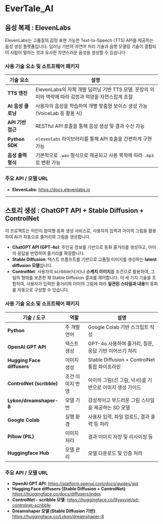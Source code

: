 # EverTale_AI

## 음성 복제 : ElevenLabs
ElevenLabs는 고품질의 감정 표현 가능한 Text-to-Speech (TTS) API를 제공하는 음성 생성 플랫폼입니다. 딥러닝 기반의 자연어 처리 기술과 음향 모델링 기술이 결합되어 사람이 말하는 것과 유사한 자연스러운 음성을 생성할 수 있습니다.


### 사용 기술 요소 및 소트프웨어 패키지
| 기술 요소 | 설명 |
| --- | --- |
| **TTS 엔진** | ElevenLabs의 자체 개발 딥러닝 기반 TTS 모델. 문장의 의미와 맥락에 따라 감정과 억양을 자연스럽게 조절 |
| **AI 음성 클로닝** | 사용자의 음성을 학습하여 개별 맞춤형 보이스 생성 가능 (VoiceLab 등 활용 시) |
| **API 기반 접근** | RESTful API 호출을 통해 음성 생성 및 결과 수신 가능 |
| **Python SDK** | `elevenlabs` 라이브러리를 통해 API 호출을 간편하게 구현 가능 |
| **음성 출력 형식** | 기본적으로 `.wav` 형식으로 제공되고 사용 목적에 따라 `.mp3`로 변환 가능 |


### 주요 API / 모델 URL
- **ElevenLabs**: https://docs.elevenlabs.io

---
## 스토리 생성 : ChatGPT API + Stable Diffusion + ControlNet
이 프로젝트는 어린이 참여형 동화 생성 서비스로, 사용자의 입력과 아이의 그림을 활용하여 AI가 자동으로 줄거리와 그림을 생성합니다.
- **ChatGPT API (GPT-4o)**: 주인공 정보를 기반으로 동화 줄거리를 생성하고, 아이의 응답을 반영하여 줄거리를 확장합니다.
- **Stable Diffusion**: 텍스트 프롬프트를 기반으로 고품질 이미지를 생성하는 **latent diffusion 모델**입니다.
- **ControlNet**: 사용자의 scribble(낙서)나 **스케치 이미지**를 조건으로 활용하여, 그림의 형태를 보존한 채 Stable Diffusion 결과를 제어합니다.
이 세 가지 기술을 조합하여, 사용자가 입력한 줄거리와 아이의 그림에 따라 **일관된 스타일과 내용**의 동화를 자동으로 구성할 수 있습니다.


### 사용 기술 요소 및 소프트웨어 패키지
| 기술 / 도구 | 역할 | 설명 |
| --- | --- | --- |
| **Python** | 주 개발 언어 | Google Colab 기반 스크립트 작성 |
| **OpenAI GPT API** | 텍스트 생성 | GPT-4o 사용하여 줄거리, 질문, 응답 기반 이어쓰기 처리 |
| **Hugging Face diffusers** | 이미지 생성 | Stable Diffusion + ControlNet 통합 파이프라인 |
| **ControlNet (scribble)** | 조건 이미지 반영 | 아이의 그림(선 그림, 낙서)을 기반으로 이미지 생성 가이드 |
| **Lykon/dreamshaper-8** | 모델 기반 | 감성적이고 부드러운 그림 스타일을 제공하는 SD 모델 |
| **Google Colab** | 실행 환경 | 사용자 입력, 파일 업로드, 결과 출력 등 처리 |
| **Pillow (PIL)** | 이미지 처리 | 결과 이미지 저장 및 리사이징 등 |
| **Huggingface Hub** | 모델 관리 | 모델 다운로드 및 인증 처리 |


### 주요 API / 모델 URL
- **OpenAI GPT API**: https://platform.openai.com/docs/guides/gpt
- **Hugging Face diffusers (Stable Diffusion + ControlNet)**: https://huggingface.co/docs/diffusers/index
- **ControlNet - scribble 모델**: https://huggingface.co/lllyasviel/sd-controlnet-scribble
- **Dreamshaper 모델 (Stable Diffusion 기반)**: https://huggingface.co/Lykon/dreamshaper-8
